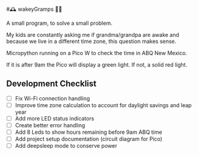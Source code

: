 #🕰️ wakeyGramps 👴🏼

A small program, to solve a small problem.

My kids are constantly asking me if grandma/grandpa are awake and because we live in a different time zone, this question makes sense.

Micropython running on a Pico W to check the time in ABQ New Mexico.

If it is after 9am the Pico will display a green light. If not, a solid red light.

## Development Checklist
- [ ] Fix Wi-Fi connection handling
- [ ] Improve time zone calculation to account for daylight savings and leap year
- [ ] Add more LED status indicators
- [ ] Create better error handling
- [ ] Add 8 Leds to show hours remaining before 9am ABQ time
- [ ] Add project setup documentation (circuit diagram for Pico)
- [ ] Add deepsleep mode to conserve power
